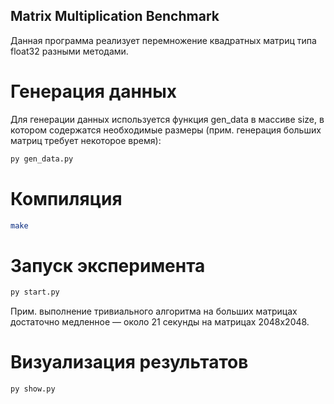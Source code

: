 ## Matrix Multiplication Benchmark

Данная программа реализует перемножение квадратных матриц типа float32 разными методами.

# Генерация данных

Для генерации данных используется функция gen_data в массиве size, в котором содержатся необходимые размеры (прим. генерация больших матриц требует некоторое время):

~~~bash
py gen_data.py
~~~

# Компиляция
~~~bash
make
~~~

# Запуск эксперимента
~~~bash
py start.py
~~~


Прим. выполнение тривиального алгоритма на больших матрицах достаточно медленное — около 21 секунды на матрицах 2048x2048.

# Визуализация результатов
~~~bash
py show.py
~~~
